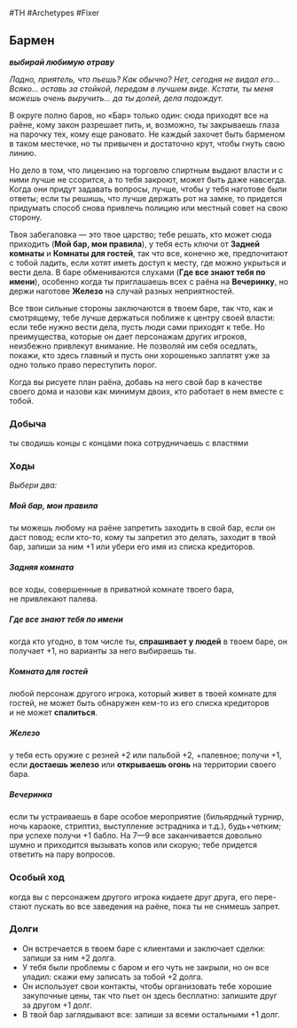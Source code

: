 #TH #Archetypes #Fixer

## Бармен
***выбирай любимую отраву***

*Ладно, приятель, что пьешь? Как обычно?
Нет, сегодня не видал его… Всяко… оставь за стойкой, передам в лучшем виде. Кстати, ты меня можешь очень выручить… да ты допей, дела подождут.*

В округе полно баров, но «Бар» только один: сюда приходят все на раёне, кому закон разрешает пить, и, возможно, ты закрываешь глаза на парочку тех, кому еще рановато. Не каждый захочет быть барменом в таком местечке, но ты привычен и достаточно крут, чтобы гнуть свою линию.

Но дело в том, что лицензию на торговлю спиртным выдают власти и с ними лучше не ссорится, а то тебя закроют, может быть даже навсегда. Когда они придут задавать вопросы, лучше, чтобы у тебя наготове были ответы; если ты решишь, что лучше держать рот на замке, то придется придумать способ снова привлечь полицию или местный совет на свою сторону.

Твоя забегаловка — это твое царство; тебе решать, кто может сюда приходить (**Мой бар, мои правила**), у тебя есть ключи от **Задней комнаты** и **Комнаты для гостей**, так что все, конечно же, предпочитают с тобой ладить, если хотят иметь доступ к месту, где можно укрыться и вести дела. В баре обмениваются слухами (**Где все знают тебя по имени**), особенно когда ты приглашаешь всех с раёна на **Вечеринку**, но держи наготове **Железо** на случай разных неприятностей.

Все твои сильные стороны заключаются в твоем баре, так что, как и смотрящему, тебе лучше держаться поближе к центру своей власти: если тебе нужно вести дела, пусть люди сами приходят к тебе. Но преимущества, которые он дает персонажам других игроков, неизбежно привлекут внимание. Не позволяй им себя оседлать, покажи, кто здесь главный и пусть они хорошенько заплатят уже за одно только право переступить порог.

Когда вы рисуете план раёна, добавь на него свой бар в качестве своего дома и назови как минимум двоих, кто работает в нем вместе с тобой.

### Добыча
ты сводишь концы с концами пока сотрудничаешь с властями


### Ходы
*Выбери два:*

##### Мой бар, мои правила
ты можешь любому на раёне запретить заходить в свой бар, если он даст повод; если кто-то, кому ты запретил это делать, заходит в твой бар, запиши за ним +1 или убери его имя из списка кредиторов. 

##### Задняя комната
все ходы, совершенные в приватной комнате твоего бара, не привлекают палева. 

##### Где все знают тебя по имени
когда кто угодно, в том числе ты, **спрашивает у людей** в твоем баре, он получает +1, но варианты за него выбираешь ты. 

##### Комната для гостей
любой персонаж другого игрока, который живет в твоей комнате для гостей, не может быть обнаружен кем-то из его списка кредиторов и не может **спалиться**.

##### Железо
у тебя есть оружие с резней +2 или пальбой +2, +палевное; получи +1, если **достаешь железо** или **открываешь огонь** на территории своего бара.

##### Вечеринка
если ты устраиваешь в баре особое мероприятие (бильярдный турнир, ночь караоке, стриптиз, выступление эстрадника и т.д.), будь+четким; при успехе получи +1 бабло. На 7—9 все заканчивается довольно шумно и приходится вызывать копов или скорую; тебе придется ответить на пару вопросов.


### Особый ход
когда вы с персонажем другого игрока кидаете друг друга, его пере- стают пускать во все заведения на раёне, пока ты не снимешь запрет.

### Долги
- Он встречается в твоем баре с клиентами и заключает сделки: запиши за ним +2 долга. 
- У тебя были проблемы с баром и его чуть не закрыли, но он все уладил: скажи ему записать за тобой +2 долга. 
- Он использует свои контакты, чтобы организовать тебе хорошие закупочные цены, так что пьет он здесь бесплатно: запишите друг за другом +1 долг. 
- В твой бар заглядывают все: запиши за всеми остальными +1 долг.